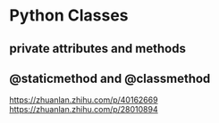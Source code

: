 # Python Classes

## private attributes and methods

## @staticmethod and @classmethod
https://zhuanlan.zhihu.com/p/40162669
https://zhuanlan.zhihu.com/p/28010894
<!--stackedit_data:
eyJoaXN0b3J5IjpbNzg1NzUzODc3LC0xMjMyNTI3NzM4XX0=
-->